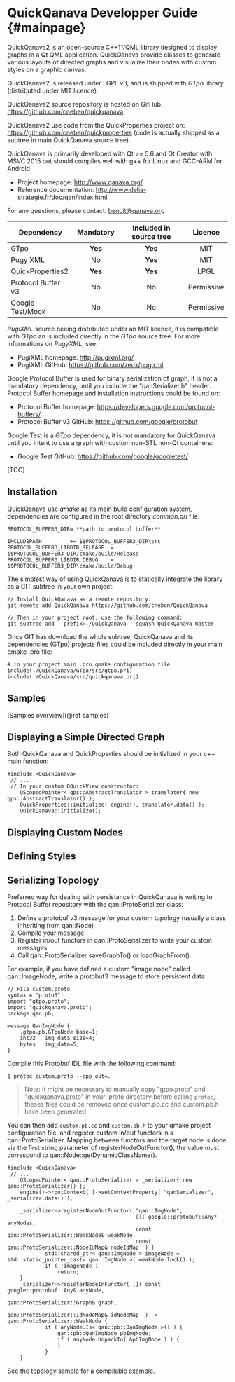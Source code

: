 QuickQanava Developper Guide  {#mainpage}
============================

QuickQanava2 is an open-source C++11/QML library designed to display graphs in a Qt QML application. QuickQanava provide classes to generate various layouts of directed graphs and visualize their nodes with custom styles on a graphic canvas. 

QuickQanava2 is released under LGPL v3, and is shipped with *GTpo* library (distributed under MIT licence). 

QuickQanava2 source repository is hosted on GitHub: https://github.com/cneben/quickqanava

QuickQanava2 use code from the QuickProperties project on: https://github.com/cneben/quickproperties (code is actually shipped as a subtree in main QuickQanava source tree).

QuickQanava is primarily developed with Qt >= 5.6 and Qt Creator with MSVC 2015 but should compiles well with g++ for Linux and GCC-ARM for Android. 

+ Project homepage: http://www.qanava.org/
+ Reference documentation: http://www.delia-strategie.fr/doc/qan/index.html

For any questions, please contact: benoit@qanava.org

| Dependency                | Mandatory         |   Included in source tree       |   Licence       |
| ---                       | :---:             | :---:                           | :---:           |
| GTpo                      | **Yes**           |       **Yes**                   |      MIT        |
| Pugy XML                  | No                |       **Yes**                   |      MIT        |
| QuickProperties2          | **Yes**           |       **Yes**                   |      LPGL       |
| Protocol Buffer v3        | No                |       No                        |    Permissive   |
| Google Test/Mock          | No                |       No                        |    Permissive   |

*PugiXML* source beeing distributed under an MIT licence, it is compatible with *GTpo* an is included directly in the *GTpo* source tree. For more informations on *PugyXML*, see:
+ PugiXML homepage: http://pugixml.org/
+ PugiXML GitHub: https://github.com/zeux/pugixml

Google Protocol Buffer is used for binary serialization of graph, it is not a mandatory dependency, until you include the "qanSerializer.h" header. Protocol Buffer homepage and installation instructions could be found on:
+ Protocol Buffer homepage: https://developers.google.com/protocol-buffers/
+ Protocol Buffer v3 GitHub: https://github.com/google/protobuf

Google Test is a *GTpo* dependency, it is not mandatory for QuickQanava until you intent to use a graph with custom non-STL non-Qt containers:
+ Google Test GitHub: https://github.com/google/googletest/

[TOC]

Installation
------------------

QuickQanava use _qmake_ as its main build configuration system, dependencies are configured in the root directory _common.pri_ file:

~~~~~~~~~~~~~{.cpp}
PROTOCOL_BUFFER3_DIR= **path to protocol buffer**

INCLUDEPATH     	+= $$PROTOCOL_BUFFER3_DIR\src
PROTOCOL_BUFFER3_LIBDIR_RELEASE  = $$PROTOCOL_BUFFER3_DIR/cmake/build/Release
PROTOCOL_BUFFER3_LIBDIR_DEBUG    = $$PROTOCOL_BUFFER3_DIR\cmake/build/Debug
~~~~~~~~~~~~~

The simplest way of using QuickQanava is to statically integrate the library as a GIT subtree in your own project:

~~~~~~~~~~~~~{.cpp}
// Install QuickQanava as a remote repository:
git remote add QuickQanava https://github.com/cneben/QuickQanava

// Then in your project root, use the following command:
git subtree add --prefix=./QuickQanava --squash QuickQanava master 
~~~~~~~~~~~~~

Once GIT has download the whole subtree, QuickQanava and its dependencies (GTpo) projects files could be included directly in your main
qmake .pro file:

~~~~~~~~~~~~~{.cpp}
# in your project main .pro qmake configuration file
include(./QuickQanava/GTpo/src/gtpo.pri)
include(./QuickQanava/src/quickqanava.pri)
~~~~~~~~~~~~~

Samples
------------------

[Samples overview](@ref samples)

Displaying a Simple Directed Graph
------------------

Both QuickQanava and QuickProperties should be initialized in your c++ main function:

~~~~~~~~~~~~~{.cpp}
#include <QuickQanava>
 // ...
 // In your custom QQuickView constructor:
    QScopedPointer< qps::AbstractTranslator > translator{ new qps::AbstractTranslator() };
    QuickProperties::initialize( engine(), translator.data() );
    QuickQanava::initialize();
~~~~~~~~~~~~~

Displaying Custom Nodes
------------------

Defining Styles
------------------


Serializing Topology
-------------

Preferred way for dealing with persistance in QuickQanava is writing to Protocol Buffer repository with the qan::ProtoSerializer class:

1. Define a protobuf v3 message for your custom topology (usually a class inheriting from qan::Node)
2. Compile your message.
3. Register in/out functors in qan::ProtoSerializer to write your custom messages.
4. Call qan::ProtoSerializer saveGraphTo() or loadGraphFrom().

For example, if you have defined a custom "image node" called qan::ImageNode, write a protobuf3 message to store persistent data:
~~~~~~~~~~~~~{.cpp}
// File custom.proto
syntax = "proto3"; 
import "gtpo.proto";
import "quickqanava.proto";
package qan.pb;

message QanImgNode {
    .gtpo.pb.GTpoNode base=1;
    int32   img_data_size=4;
    bytes   img_data=5;
}
~~~~~~~~~~~~~

Compile this Protobuf IDL file with the following command:
~~~~~~~~~~~~~{.cpp}
$ protoc custom.proto --cpp_out=.
~~~~~~~~~~~~~

> Note: It might be necessary to manually copy "gtpo.proto" and "quickqanava.proto" in your .proto directory before calling `protoc`, theses files could be removed once custom.pb.cc and custom.pb.h have been generated.

You can then add `custom.pb.cc` and `custom.pb.h` to your qmake project configuration file, and register custom in/out functors in a qan::ProtoSerializer. Mapping between functors and the target node is done via the first string parameter of registerNodeOutFunctor(), the value must correspond to qan::Node::getDynamicClassName().

~~~~~~~~~~~~~{.cpp}
#include <QuickQanava>
 // ...
	QScopedPointer< qan::ProtoSerializer > _serializer{ new qan::ProtoSerializer() };
    engine()->rootContext( )->setContextProperty( "qanSerializer", _serializer.data() );
	
    _serializer->registerNodeOutFunctor( "qan::ImgNode",
                                         []( google::protobuf::Any* anyNodes,
                                         const qan::ProtoSerializer::WeakNode& weakNode,
                                         const qan::ProtoSerializer::NodeIdMap& nodeIdMap  ) {
            std::shared_ptr< qan::ImgNode > imageNode = std::static_pointer_cast< qan::ImgNode >( weakNode.lock() );
            if ( !imageNode )
                return;
	}
    _serializer->registerNodeInFunctor( []( const google::protobuf::Any& anyNode,
                                            qan::ProtoSerializer::Graph& graph,
                                            qan::ProtoSerializer::IdNodeMap& idNodeMap  ) -> qan::ProtoSerializer::WeakNode {
            if ( anyNode.Is< qan::pb::QanImgNode >() ) {
                qan::pb::QanImgNode pbImgNode;
                if ( anyNode.UnpackTo( &pbImgNode ) ) {
				}
			}
	}
~~~~~~~~~~~~~

See the topology sample for a compilable example.



